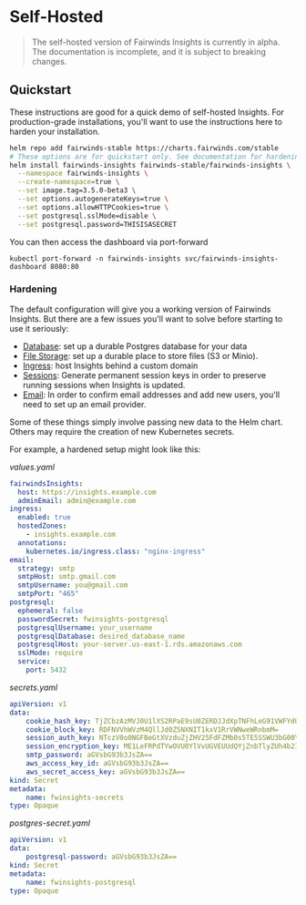 # Self-Hosted

> The self-hosted version of Fairwinds Insights is currently in alpha.
> The documentation is incomplete, and it is subject to breaking changes.

## Quickstart
These instructions are good for a quick demo of self-hosted Insights. For production-grade
installations, you'll want to use the instructions here to harden your installation.

```bash
helm repo add fairwinds-stable https://charts.fairwinds.com/stable
# These options are for quickstart only. See documentation for hardening tips
helm install fairwinds-insights fairwinds-stable/fairwinds-insights \
  --namespace fairwinds-insights \
  --create-namespace=true \
  --set image.tag=3.5.0-beta3 \
  --set options.autogenerateKeys=true \
  --set options.allowHTTPCookies=true \
  --set postgresql.sslMode=disable \
  --set postgresql.password=THISISASECRET
```

You can then access the dashboard via port-forward
```
kubectl port-forward -n fairwinds-insights svc/fairwinds-insights-dashboard 8080:80
```

### Hardening
The default configuration will give you a working version of Fairwinds Insights.
But there are a few issues you'll want to solve before starting to use it seriously:
* [Database](database): set up a durable Postgres database for your data
* [File Storage](file-storage): set up a durable place to store files (S3 or Minio).
* [Ingress](ingress): host Insights behind a custom domain
* [Sessions](sessions): Generate permanent session keys in order to preserve running sessions when Insights is updated.
* [Email](email): In order to confirm email addresses and add new users, you'll need to set up an email provider.

Some of these things simply involve passing new data to the Helm chart. Others
may require the creation of new Kubernetes secrets.

For example, a hardened setup might look like this:

_values.yaml_
```yaml
fairwindsInsights:
  host: https://insights.example.com
  adminEmail: admin@example.com
ingress:
  enabled: true
  hostedZones:
    - insights.example.com
  annotations:
    kubernetes.io/ingress.class: "nginx-ingress"
email:
  strategy: smtp
  smtpHost: smtp.gmail.com
  smtpUsername: you@gmail.com
  smtpPort: "465"
postgresql:
  ephemeral: false
  passwordSecret: fwinsights-postgresql
  postgresqlUsername: your_username
  postgresqlDatabase: desired_database_name
  postgresqlHost: your-server.us-east-1.rds.amazonaws.com
  sslMode: require
  service:
    port: 5432
```

_secrets.yaml_
```yaml
apiVersion: v1
data:
    cookie_hash_key: TjZCbzAzMVJ0U1lXS2RPaE9sU0ZERDJJdXpTNFhLeG91VWFYdU9DcU9kTkpmenlFNWFsT29sajZ3VGpNbjNSSA==
    cookie_block_key: RDFNVVhWVzM4QllJd0Z5NXNIT1kxV1RrVWNweWRnbmM=
    session_auth_key: NTczV0o0NGFBeGtXVzduZjZHV25FdFZMb0s5TE5SSWU3bG00YkNtaE93bHZUVW1VSXZUYW9ya2UzdHE2eFZXSA==
    session_encryption_key: ME1LeFRPdTYwOVU0YlVvUGVEUUdQYjZnbTlyZUh4b2I=
    smtp_password: aGVsbG93b3JsZA==
    aws_access_key_id: aGVsbG93b3JsZA==
    aws_secret_access_key: aGVsbG93b3JsZA==
kind: Secret
metadata:
    name: fwinsights-secrets
type: Opaque
```

_postgres-secret.yaml_
```yaml
apiVersion: v1
data:
    postgresql-password: aGVsbG93b3JsZA==
kind: Secret
metadata:
    name: fwinsights-postgresql
type: Opaque
```


